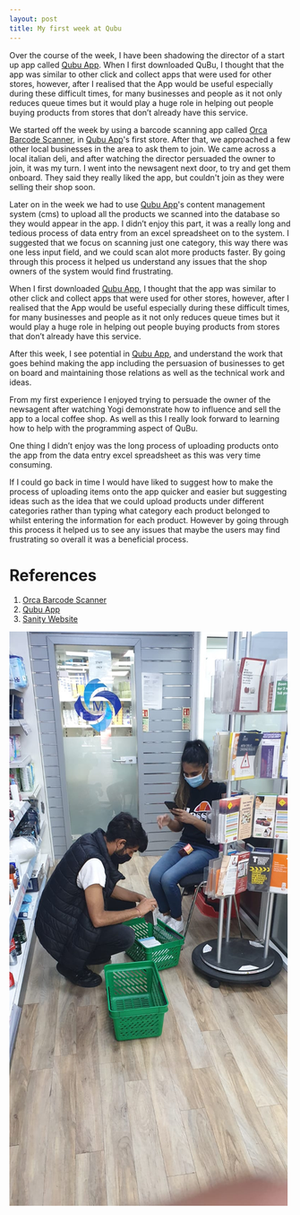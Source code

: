 ```yaml
---
layout: post
title: My first week at Qubu
---
```


Over the course of the week, I have been shadowing the director of a start up app called [Qubu App]( https://qubu.co.uk "Qubu"). When I first downloaded QuBu, I thought that the app was similar to other click and collect apps that were used for other stores, however, after I realised that the App would be useful especially during these difficult times, for many businesses and people as it not only reduces queue times but it would play a huge role in helping out people buying products from stores that don’t already have this service.


We started off the week by using a barcode scanning app called [Orca Barcode Scanner]( https://orcascan.com "Orca Barcode Scan"), in [Qubu App]( https://qubu.co.uk "Qubu")'s first store. After that, we approached a few other local businesses in the area to ask them to join. We came across a local italian deli, and after watching the director persuaded the owner to join, it was my turn. I went into the newsagent next door, to try and get them onboard. They said they really liked the app, but couldn't join as they were selling their shop soon.


Later on in the week we had to use [Qubu App]( https://qubu.co.uk "Qubu")'s content management system (cms) to upload all the products we scanned into the database so they would appear in the app. I didn’t enjoy this part, it was a really long and tedious process of data entry from an excel spreadsheet on to the system. I suggested that we focus on scanning just one category, this way there was one less input field, and we could scan alot more products faster. By going through this process it helped us understand any issues that the shop owners of the system would find frustrating.


 When I first downloaded [Qubu App]( https://qubu.co.uk "Qubu"), I thought that the app was similar to other click and collect apps that were used for other stores, however, after I realised that the App would be useful especially during these difficult times, for many businesses and people as it not only reduces queue times but it would play a huge role in helping out people buying products from stores that don’t already have this service.


 After this week, I see potential in [Qubu App]( https://qubu.co.uk "Qubu"), and understand the work that goes behind making the app including the persuasion of businesses to get on board and maintaining those relations as well as the technical work and ideas.


 From my first experience I enjoyed trying to persuade the owner of the newsagent after watching Yogi demonstrate how to influence and sell the app to a local coffee shop. As well as this I really look forward to learning how to help with the programming aspect of QuBu.


 One thing I didn’t enjoy was the long process of uploading products onto the app from the data entry excel spreadsheet as this was very time consuming.


 If I could go back in time I would have liked to suggest how to make the process of uploading items onto the app quicker and easier but suggesting ideas such as the idea that we could upload products under different categories rather than typing what category each product belonged to whilst entering the information for each product. However by going through this process it helped us to see any issues that maybe the users may find frustrating so overall it was a beneficial process.


# References

1. [Orca Barcode Scanner]( https://orcascan.com "Orca Barcode Scan")
1. [Qubu App]( https://qubu.co.uk "Qubu")
1. [Sanity Website ]( sanity.io "Sanity")

![Scanning Mountford Pharmacy Products]( /images/Mountford.jpeg)